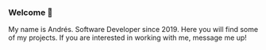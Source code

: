### Welcome 👋
My name is Andrés. 
Software Developer since 2019. 
Here you will find some of my projects. 
If you are interested in working with me, message me up!
